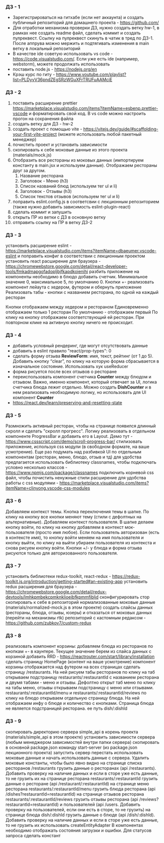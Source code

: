 ### ДЗ - 1

- Зарегистрироваться на гитхабе (если нет аккаунта) и создать публичный репозиторий для домашнего проекта - https://github.com/
- Для отработки механизма проверки ДЗ, нужно создать ветку hw-1, в рамках нее создать readme файл, сделать коммит и создать пулреквест. Ссылку на пулреквест скинуть в чатик в тред по ДЗ-1. После аппрува можно мержить и подтягивать изменения в main ветку в локальный репозиторий
- В качестве ide советую использовать vs code - https://code.visualstudio.com/. Если уже есть ide (например, webstorm), можете продолжать использовать
- поставить node.js - https://nodejs.org/en
- Крэш курс по гиту - https://www.youtube.com/playlist?list=PLDyvV36pndZEgSRzWGuXFrTRUFuAAMciE

### ДЗ - 2

1. поставить расширение prettier https://marketplace.visualstudio.com/items?itemName=esbenp.prettier-vscode и форматировать свой код. В vs code можно настроить прогон на сохранения файла
2. создать ветку для ДЗ - hw-2
3. создать проект с помощью vite - https://vitejs.dev/guide/#scaffolding-your-first-vite-project (можете использовать любой пакетный менеджер)
4. почистить проект и установить зависимости
5. скопировать к себе моковые данные из этого проекта (materials/mock.js)
6. Отобразить все рестораны из моковых данных (импортируем константу в main.jsx и используем данные). Отображаем рестораны друг за другом.
   1. Название ресторана
   2. Заголовок - Меню (h3)
   3. Список названий блюд (используем тег ul и li)
   4. Заголовок - Отзывы (h3)
   5. Список текстов отзывов (используем тег ul и li)
7. поправить eslint.config.js в соответсвии с лекционным репозиторием (также нужно добавить зависимость eslint-plugin-react)
8. сделать коммит и запушить
9. открыть ПР из ветки с ДЗ в основную ветку
10. отправить ссылку на ПР в ветку ДЗ-2

### ДЗ - 3
установить расширение eslint - https://marketplace.visualstudio.com/items?itemName=dbaeumer.vscode-eslint и поправить конфиг в соответствии с лекционным проектом
установить react расширение для браузера - https://chromewebstore.google.com/detail/react-developer-tools/fmkadmapgofadopljbjfkapdkoienihi
разбить приложение на компоненты
необходимо в блюдо добавить счетчик. Минимальное значение 0, максимальное 5, по умолчанию 0. Кнопки +-
реализовать компонент лейаута с хедером, футером и обернуть приложение
Реализовать табы - кнопки с названием ресторана, по одной на каждый ресторан

Кнопки отображаем между хедером и рестораном
Единовременно отображаем только 1 ресторан
По умолчанию - отображаем первый
По клику на кнопку отображаем соответствующий ей ресторан. При повторном клике на активную кнопку ничего не происходит.

### ДЗ - 4

- добавить условный рендеринг, где могут отсутствовать данные
- добавить в eslint правило "react/prop-types": 0
- сделать форму отзыва **ReviewForm**: имя, текст, рейтинг (от 1 до 5). Добавить кнопку “clear”, по клику на которую форма сбрасывается в изначальное состояние. Использовать хук useReducer
- форма рисуется после всех отзывов о ресторане
- переиспользовать компонент счетчика **Counter** между блюдом и отзывом. Важно, именно компонент, который отвечает за UI, логика счетчика блюда лежит отдельно. Можно создать **DishCounter** и в нем реализовать необходимую логику, но использовать для UI компонент **Counter**
- https://react.dev/learn/preserving-and-resetting-state

### ДЗ - 5
Размножить активный ресторан, чтобы на странице появился длинный скролл и сделать "скролл прогресс". Логику реализовать в отдельном компоненте ProgressBar и добавить его в Layout. Демо тут - https://www.cssscript.com/demo/scroll-progress-bar/
стилизовать приложение, используя css модули (в свободном формате, на ваше усмотрение). Еще раз подумать над разбивкой UI по отдельным компонентам (ресторан, меню, блюдо, отзыв и тд)
для удобства предлагается использовать библиотеку classnames, чтобы подключать условно несколько классов - https://www.npmjs.com/package/classnames
подключить корневой css файл, чтобы почистить ненужные стили
расширение для удобства работы с css модулями - https://marketplace.visualstudio.com/items?itemName=clinyong.vscode-css-modules


### ДЗ - 6
Добавляем контекст темы. Кнопка переключения темы в шапке. По клику на кнопку все кнопки меняют тему (стили с дефолтных на альтернативные).
Добавляем контекст пользователя. В шапке делаем кнопку войти, по клику на кнопку добавляем в контекст мок-пользователя (просто имя любое). Если пользователь авторизован (есть в контексте имя), то кнопку войти меняем на имя пользователя и кнопку выйти, по клику на выйти убираем пользователя из контекста и снова рисуем кнопку войти. Кнопки +/- у блюда и форма отзыва рисуются только для авторизованного пользователя.


### ДЗ - 7
установить библиотеки redux-toolkit, react-redux - https://redux-toolkit.js.org/introduction/getting-started#an-existing-app
установить redux расширения для браузера - https://chromewebstore.google.com/detail/redux-devtools/lmhkpmbekcpmknklioeibfkpmmfibljd
сконфигурировать стор
скопировать к себе в репозиторий нормализованные моковые данные (materials/normalized-mock.js в этом проекте)
создать слайсы данных (рестораны, блюда, отзывы, юзеры) и отказаться от моковых данных (перейти на механизмы rtk)
репозиторий с кастомным редаксом - https://github.com/zubkov7/custom-redux

### ДЗ - 8
реализовать компонент корзины: добавляем блюда из ресторанов по кнопкам +- в каунтере. Текущее значение берем из слайса данных с корзиной
добавить RRD - https://reactrouter.com/start/library/installation
сделать страницу HomePage (контент на ваше усмотрение)
компонент корзины отображается над футером на всех страницах
сделать страницу /restaurants. На ней рисуем табы ресторанов
по клику на таб открываем подстраницу restaurants/:restaurantId с названием ресторана и двумя табами - меню и отзывы. Дефолтно открыт таб меню
по клику на табы меню, отзывы открываем подстраницу с меню или отзывами. restaurants/:restaurantId/menu и restaurants/:restaurantId/reviews
по клику на блюдо открываем отдельную страницу блюда. На ней отображаем инфу о блюде и количество с кнопками. Страница блюда не является подстраницей ресторана. ее путь dish/:dishId

### ДЗ - 9
скопировать директорию сервера simple_api в корень проекта (materials/simple_api в этом проекте)
установить зависимости сервера (любым менеджером зависимостей внутри папки сервера)
скопировать в основной package.json команду start-server (из package.json лекционного проекта)
запустить сервер
перестать использовать моковые данные и начать использовать данные с сервера. Удалить моковые константы, чтобы было явно видно
на странице списка ресторанов /restaurants грузить данные о ресторанах (api /restaurants). Добавить проверку на наличие данных и если в сторе уже есть данные, то не грузить их
на странице ресторана restaurants/:restaurantId грузить данные о ресторане (api /restaurant/:restaurantId)
на странице меню ресторана restaurants/:restaurantId/menu грузить блюда ресторана (api /dishes?restaurantId=restaurantId)
на странице отзывов ресторана restaurants/:restaurantId/reviews грузить отзывы ресторана (api /reviews?restaurantId=restaurantId) и пользователей (api /users. Добавить проверку на пользователей, если они есть в сторе, то не грузить)
на странице блюда dish/:dishId грузить данные о блюде (api /dish/:dishId). Добавить проверку на наличие данных и если в сторе уже есть данные, то не грузить их
использовать createEntityAdapter
В компонентах необходимо отображать состояния загрузки и ошибки. Для статусов запроса сделать констант